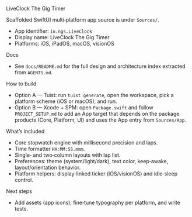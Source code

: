 LiveClock The Gig Timer

Scaffolded SwiftUI multi‑platform app source is under `Sources/`.

- App identifier: `io.ngs.LiveClock`
- Display name: LiveClock The Gig Timer
- Platforms: iOS, iPadOS, macOS, visionOS

Docs
- See `docs/README.md` for the full design and architecture index extracted from `AGENTS.md`.

How to build
- Option A — Tuist: run `tuist generate`, open the workspace, pick a platform scheme (iOS or macOS), and run.
- Option B — Xcode + SPM: open `Package.swift` and follow `PROJECT_SETUP.md` to add an App target that depends on the package products (Core, Platform, UI) and uses the App entry from `Sources/App`.

What’s included
- Core stopwatch engine with millisecond precision and laps.
- Time formatter `HH:MM:SS.mmm`.
- Single‑ and two‑column layouts with lap list.
- Preferences: theme (system/light/dark), text color, keep‑awake, layout/orientation behavior.
- Platform helpers: display‑linked ticker (iOS/visionOS) and idle‑sleep control.

Next steps
- Add assets (app icons), fine‑tune typography per platform, and write tests.
